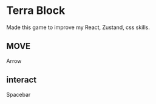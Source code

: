 # Terra Block
 
Made this game to improve my React, Zustand, css skills.

## MOVE
Arrow

## interact 
Spacebar 
 
 
 
